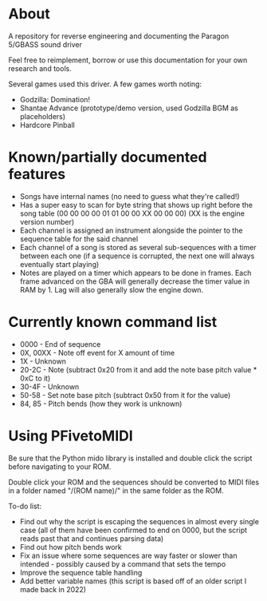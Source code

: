 # About
A repository for reverse engineering and documenting the Paragon 5/GBASS sound driver

Feel free to reimplement, borrow or use this documentation for your own research and tools.

Several games used this driver. A few games worth noting:
- Godzilla: Domination!
- Shantae Advance (prototype/demo version, used Godzilla BGM as placeholders)
- Hardcore Pinball


# Known/partially documented features
- Songs have internal names (no need to guess what they're called!)
- Has a super easy to scan for byte string that shows up right before the song table (00 00 00 00 01 01 00 00 XX 00 00 00) (XX is the engine version number)
- Each channel is assigned an instrument alongside the pointer to the sequence table for the said channel
- Each channel of a song is stored as several sub-sequences with a timer between each one (if a sequence is corrupted, the next one will always eventually start playing)
- Notes are played on a timer which appears to be done in frames. Each frame advanced on the GBA will generally decrease the timer value in RAM by 1. Lag will also generally slow the engine down.

# Currently known command list
- 0000 - End of sequence
- 0X, 00XX - Note off event for X amount of time
- 1X - Unknown
- 20-2C - Note (subtract 0x20 from it and add the note base pitch value * 0xC to it)
- 30-4F - Unknown
- 50-58 - Set note base pitch (subtract 0x50 from it for the value)
- 84, 85 - Pitch bends (how they work is unknown)

# Using PFivetoMIDI
Be sure that the Python mido library is installed and double click the script before navigating to your ROM.

Double click your ROM and the sequences should be converted to MIDI files in a folder named "/(ROM name)/" in the same folder as the ROM.

To-do list:
- Find out why the script is escaping the sequences in almost every single case (all of them have been confirmed to end on 0000, but the script reads past that and continues parsing data)
- Find out how pitch bends work
- Fix an issue where some sequences are way faster or slower than intended - possibly caused by a command that sets the tempo
- Improve the sequence table handling
- Add better variable names (this script is based off of an older script I made back in 2022)
